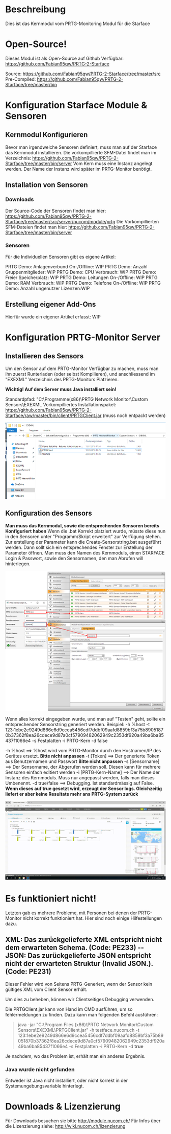 <!-- TITLE: PRTG Monitor -->
# Beschreibung
Dies ist das Kernmodul vom PRTG-Monitoring Modul für die Starface
# Open-Source!
Dieses Modul ist als Open-Source auf Github Verfügbar: https://github.com/Fabian95qw/PRTG-2-Starface

Source: https://github.com/Fabian95qw/PRTG-2-Starface/tree/master/src
Pre-Compiled: https://github.com/Fabian95qw/PRTG-2-Starface/tree/master/bin

# Konfiguration Starface Module & Sensoren
## Kernmodul Konfigurieren
Bevor man irgendwelche Sensoren definiert, muss man auf der Starface das Kernmodul installieren.
Die vorkompillierte SFM-Datei findet man im Verzeichnis: https://github.com/Fabian95qw/PRTG-2-Starface/tree/master/bin/server
Vom Kern muss eine Instanz angelegt werden. Der Name der Instanz wird später im PRTG-Monitor benötigt.

## Installation von Sensoren
### Downloads

Der Source-Code der Sensoren findet man hier: https://github.com/Fabian95qw/PRTG-2-Starface/tree/master/src/server/nucom/module/prtg
Die Vorkompillierten SFM-Dateien findet man hier: https://github.com/Fabian95qw/PRTG-2-Starface/tree/master/bin/server

### Sensoren
Für die Individuellen Sensoren gibt es eigene Artikel:

PRTG Demo: Anlagenverbund On-/Offline: WIP
PRTG Demo: Anzahl Gruppenmitglieder: WIP
PRTG Demo: CPU Verbrauch: WIP
PRTG Demo: Freier Speicherplatz: WIP
PRTG Demo: Leitungen On-/Offline: WIP
PRTG Demo: RAM Verbrauch: WIP
PRTG Demo: Telefone On-/Offline: WIP
PRTG Demo: Anzahl ungenutzer Lizenzen:WIP

## Erstellung eigener Add-Ons
Hierfür wurde ein eigener Artikel erfasst: WIP
# Konfiguration PRTG-Monitor Server
## Installieren des Sensors
Um den Sensor auf dem PRTG-Monitor Verfügbar zu machen, muss man ihn zuerst Runterladen (oder selbst Kompilieren), und anschliessend im "EXEXML" Verzeichnis des PRTG-Monitors Platzieren.

**Wichtig! Auf dem Server muss Java installiert sein!**

Standardpfad: "C:\Programme(x86)\PRTG Network Monitor\Custom Sensors\EXEXML
Vorkompilliertes Installationspaket: https://github.com/Fabian95qw/PRTG-2-Starface/raw/master/bin/client/PRTGClient.jar (muss noch entpackt werden)

![Install](/uploads/prtg/install.png "Install")

## Konfiguration des Sensors
**Man muss das Kernmodul, sowie die entsprechenden Sensoren bereits Konfiguriert haben**
Wenn die .bat Korrekt platziert wurde, müsste diese nun in den Sensoren unter "Programm/Skript erweitert" zur Verfügung stehen.
Zur erstellung der Parameter kann die Create-Sensorstring.bat ausgeführt werden.
Dann sollt sich ein entsprechendes Fenster zur Erstellung der Parameter öffnen.
Man muss den Namen des Kernmoduls, einen STARFACE Login & Passwort, sowie den Sensornamen, den man Abrufen will hinterlegen.

![create-sensorstring](/uploads/prtg/create-sensorstring.png "create-sensorstring")

Wenn alles korrekt eingegeben wurde, und man auf "Testen" geht, sollte ein entsprechender Sensorstring generiert werden.
Beispiel: -h %host -t 123:1ebe2e9249d866e6d9ccea5456cdf7ddbf09aafd8859bf3a75b89051870b37362f8ea26cdece9d87a0cf57909482062949c2353df920a49ba6ba85437f1066e4 -s Festplatten -i PRTG-Kern -d false

-h %host  ==> %host wird vom PRTG-Monitor durch den Hostnamen/IP des Gerätes ersetzt. **Bitte nicht anpassen**
-t [Token]  ==> Der generierte Token aus Benutzernamen und Passwort **Bitte nicht anpassen**
-s [Sensorname] ==> Der Sensorname, der Abgerufen werden soll. Diesen kann für mehrere Sensoren einfach editiert werden
-i [PRTG-Kern-Name] ==> Der Name der Instanz des Kernmoduls. Muss nur angepasst werden, falls man dieses Umbenennt.
-d true/false ==> Debugging. Ist standardmässig auf False. **Wenn dieses auf true gesetzt wird, erzeugt der Sensor logs. Gleichzeitig liefert er aber keine Resultate mehr ans PRTG-System zurück**

![Prtgdemosensor](/uploads/prtg/prtgdemosensor.gif "Prtgdemosensor")
# Es funktioniert nicht!
Letzten gab es mehrere Probleme, mit Personen bei denen der PRTG-Monitor nicht korrekt funktioniert hat.
Hier sind noch einige Hilfestellungen dazu.

## XML: Das zurückgelieferte XML entspricht nicht dem erwarteten Schema. (Code: PE233) -- JSON: Das zurückgelieferte JSON entspricht nicht der erwarteten Struktur (Invalid JSON.). (Code: PE231)
Dieser Fehler wird von Seitens PRTG-Generiert, wenn der Sensor kein gültiges XML vom Client Sensor erhält.

Um dies zu beheben, können wir Clientseitiges Debugging verwenden.

Die PRTGClient.jar kann von Hand im CMD ausführen, um so fehlermeldungen zu finden.
Dazu kann man folgenden Befehl ausführen:

> java -jar "C:\Program Files (x86)\PRTG Network Monitor\Custom Sensors\EXEXML\PRTGClient.jar" -h testface.nucom.ch -t 123:1ebe2e9249d866e6d9ccea5456cdf7ddbf09aafd8859bf3a75b89051870b37362f8ea26cdece9d87a0cf57909482062949c2353df920a49ba6ba85437f1066e4 -s Festplatten -i PRTG-Kern -d **true**

Je nachdem, wo das Problem ist, erhält man ein anderes Ergebnis.

### Java wurde nicht gefunden
Entweder ist Java nicht installiert, oder nicht korrekt in der Systemungebungsvariable hinterlegt. 

# Downloads & Lizenzierung
Für Downloads besuchen sie bitte http://module.nucom.ch/
Für Infos über die Lizenzierung siehe: http://wiki.nucom.ch/lizenzierung
